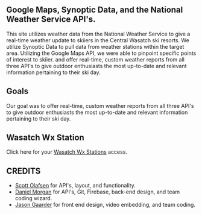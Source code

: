 <p align="center">
<!-- <img align="center" src="/assets/img/GREENLIGHT.PNG" width="100%"/> -->
</p>

## Google Maps, Synoptic Data, and the National Weather Service API's.
This site utilizes weather data from the National Weather Service to give a real-time weather update to skiiers in the Central Wasatch ski resorts. We utilize Synoptic Data to pull data from weather stations within the target area. Utilizing the Google Maps API, we were able to pinpoint specific points of interest to skiier.  and offer real-time, custom weather reports from all three API's to give outdoor enthusiasts the most up-to-date and relevant information pertaining to their ski day.

## Goals
Our goal was to offer real-time, custom weather reports from all three API's to give outdoor enthusiasts the most up-to-date and relevant information pertaining to their ski day.

## Wasatch Wx Station
Click here for your [Wasatch Wx Stations](https://danielut4.github.io/WasatchWX/) access.

## CREDITS

 - [Scott Olafsen](https://github.com/scotolafsen) for API's, layout, and functionality. 
 - [Daniel Morgan](https://github.com/danielut4) for API's, Git, Firebase, back-end design, and team coding wizard.
 - [Jason Gaarder](https://github.com/jpgaarder) for front end design, video embedding, and team coding.
